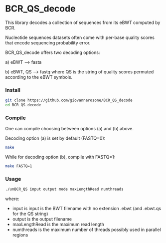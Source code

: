 # BCR_QS_decode
This library decodes a collection of sequences from its eBWT computed by BCR. 

Nucleotide sequences datasets often come with per-base quality scores that encode sequencing probability error.

BCR_QS_decode offers two decoding options:

a) eBWT --> fasta

b) eBWT, QS --> fastq
where QS is the string of quality scores permuted according to the eBWT symbols.

### Install

```sh
git clone https://github.com/giovannarosone/BCR_QS_decode
cd BCR_QS_decode
```

### Compile
One can compile choosing between options (a) and (b) above. 

Decoding option (a) is set by default (FASTQ=0):

```sh
make
```

While for decoding option (b), compile with FASTQ=1:

```sh
make FASTQ=1
```
### Usage

```sh
./unBCR_QS input output mode maxLengthRead numthreads
```
where:
- input is  input is the BWT filename with no extension .ebwt (and .ebwt.qs for the QS string)
- output is the output filename
- maxLengthRead is the maximum read length
- numthreads is the maximum number of threads possibly used in parallel regions
